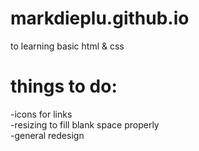 # markdieplu.github.io
to learning basic html & css

# things to do:<br>
-icons for links<br>
-resizing to fill blank space properly<br>
-general redesign<br>

